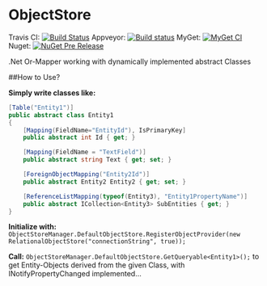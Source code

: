 ObjectStore 
===========
Travis CI:
[![Build Status](https://travis-ci.org/Ausm/ObjectStore.svg?branch=master)](https://travis-ci.org/Ausm/ObjectStore)
Appveyor:
[![Build status](https://ci.appveyor.com/api/projects/status/9r1b0mfgjskf7gry/branch/master?svg=true)](https://ci.appveyor.com/project/Ausm/objectstore/branch/master)
MyGet:
[![MyGet CI](https://img.shields.io/myget/objectstore/v/ObjectStore.svg)](https://www.myget.org/feed/objectstore/package/nuget/ObjectStore)
Nuget:
[![NuGet Pre Release](https://img.shields.io/nuget/vpre/ObjectStore.svg?maxAge=2592000?style=plastic)](https://www.nuget.org/packages/ObjectStore)

.Net Or-Mapper working with dynamically implemented abstract Classes

##How to Use?


**Simply write classes like:**


```C#
[Table("Entity1")]
public abstract class Entity1
{
    [Mapping(FieldName="EntityId"), IsPrimaryKey]
    public abstract int Id { get; }

    [Mapping(FieldName = "TextField")]
    public abstract string Text { get; set; }

    [ForeignObjectMapping("Entity2Id")]
    public abstract Entity2 Entity2 { get; set; }

    [ReferenceListMapping(typeof(Entity3), "Entity1PropertyName")]
    public abstract ICollection<Entity3> SubEntities { get; }
}
```

**Initialize with:**
`ObjectStoreManager.DefaultObjectStore.RegisterObjectProvider(new RelationalObjectStore("connectionString", true));`

**Call:**
`ObjectStoreManager.DefaultObjectStore.GetQueryable<Entity1>();`
to get Entity-Objects derived from the given Class, with INotifyPropertyChanged implemented...
